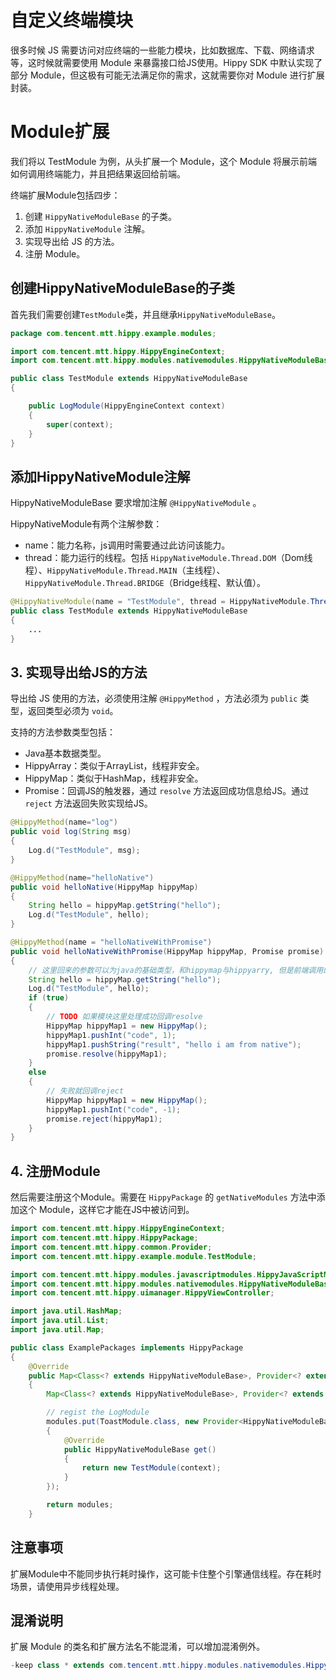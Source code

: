 # 自定义终端模块

很多时候 JS 需要访问对应终端的一些能力模块，比如数据库、下载、网络请求等，这时候就需要使用 Module 来暴露接口给JS使用。Hippy SDK 中默认实现了部分 Module，但这极有可能无法满足你的需求，这就需要你对 Module 进行扩展封装。

# Module扩展

我们将以 TestModule 为例，从头扩展一个 Module，这个 Module 将展示前端如何调用终端能力，并且把结果返回给前端。

终端扩展Module包括四步：

1. 创建 `HippyNativeModuleBase` 的子类。
2. 添加 `HippyNativeModule` 注解。
3. 实现导出给 JS 的方法。
4. 注册 Module。

## 创建HippyNativeModuleBase的子类

首先我们需要创建`TestModule`类，并且继承`HippyNativeModuleBase`。

```java
package com.tencent.mtt.hippy.example.modules;

import com.tencent.mtt.hippy.HippyEngineContext;
import com.tencent.mtt.hippy.modules.nativemodules.HippyNativeModuleBase;

public class TestModule extends HippyNativeModuleBase
{

    public LogModule(HippyEngineContext context)
    {
        super(context);
    }
}
```

## 添加HippyNativeModule注解

HippyNativeModuleBase 要求增加注解 `@HippyNativeModule` 。

HippyNativeModule有两个注解参数：

- name：能力名称，js调用时需要通过此访问该能力。
- thread：能力运行的线程。包括 `HippyNativeModule.Thread.DOM`（Dom线程）、`HippyNativeModule.Thread.MAIN`（主线程）、`HippyNativeModule.Thread.BRIDGE`（Bridge线程、默认值）。

``` java
@HippyNativeModule(name = "TestModule", thread = HippyNativeModule.Thread.BRIDGE)
public class TestModule extends HippyNativeModuleBase
{
    ...
}
```

## 3. 实现导出给JS的方法

导出给 JS 使用的方法，必须使用注解 `@HippyMethod` ，方法必须为 `public` 类型，返回类型必须为 `void`。

支持的方法参数类型包括：

- Java基本数据类型。
- HippyArray：类似于ArrayList，线程非安全。
- HippyMap：类似于HashMap，线程非安全。
- Promise：回调JS的触发器，通过 `resolve` 方法返回成功信息给JS。通过 `reject` 方法返回失败实现给JS。

```java
@HippyMethod(name="log")
public void log(String msg)
{
    Log.d("TestModule", msg);
}

@HippyMethod(name="helloNative")
public void helloNative(HippyMap hippyMap)
{
    String hello = hippyMap.getString("hello");
    Log.d("TestModule", hello);
}

@HippyMethod(name = "helloNativeWithPromise")
public void helloNativeWithPromise(HippyMap hippyMap, Promise promise)
{
    // 这里回来的参数可以为java的基础类型，和hippymap与hippyarry, 但是前端调用的时候必须对应上
    String hello = hippyMap.getString("hello");
    Log.d("TestModule", hello);
    if (true)
    {
        // TODO 如果模块这里处理成功回调resolve
        HippyMap hippyMap1 = new HippyMap();
        hippyMap1.pushInt("code", 1);
        hippyMap1.pushString("result", "hello i am from native");
        promise.resolve(hippyMap1);
    }
    else
    {
        // 失败就回调reject
        HippyMap hippyMap1 = new HippyMap();
        hippyMap1.pushInt("code", -1);
        promise.reject(hippyMap1);
    }
}
```

## 4. 注册Module

然后需要注册这个Module。需要在 `HippyPackage` 的 `getNativeModules` 方法中添加这个 Module，这样它才能在JS中被访问到。

```java
import com.tencent.mtt.hippy.HippyEngineContext;
import com.tencent.mtt.hippy.HippyPackage;
import com.tencent.mtt.hippy.common.Provider;
import com.tencent.mtt.hippy.example.module.TestModule;

import com.tencent.mtt.hippy.modules.javascriptmodules.HippyJavaScriptModule;
import com.tencent.mtt.hippy.modules.nativemodules.HippyNativeModuleBase;
import com.tencent.mtt.hippy.uimanager.HippyViewController;

import java.util.HashMap;
import java.util.List;
import java.util.Map;

public class ExamplePackages implements HippyPackage
{
    @Override
    public Map<Class<? extends HippyNativeModuleBase>, Provider<? extends     HippyNativeModuleBase>> getNativeModules(final HippyEngineContext context)
    {
        Map<Class<? extends HippyNativeModuleBase>, Provider<? extends HippyNativeModuleBase>> modules = new HashMap<>();

        // regist the LogModule
        modules.put(ToastModule.class, new Provider<HippyNativeModuleBase>()
        {
            @Override
            public HippyNativeModuleBase get()
            {
                return new TestModule(context);
            }
        });

        return modules;
    }
```

## 注意事项

扩展Module中不能同步执行耗时操作，这可能卡住整个引擎通信线程。存在耗时场景，请使用异步线程处理。

## 混淆说明

扩展 Module 的类名和扩展方法名不能混淆，可以增加混淆例外。

``` java
-keep class * extends com.tencent.mtt.hippy.modules.nativemodules.HippyNativeModuleBase{ public *;}
```
